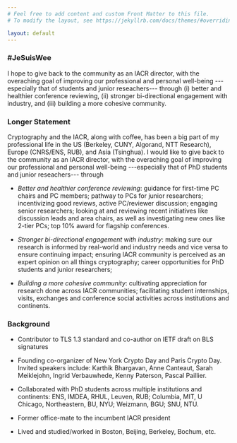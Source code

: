 ```yaml
---
# Feel free to add content and custom Front Matter to this file.
# To modify the layout, see https://jekyllrb.com/docs/themes/#overriding-theme-defaults

layout: default
---
```


### #JeSuisWee

I hope to give back to the community as an IACR director, with the
overaching goal of improving our professional and personal well-being
---especially that of students and junior reseachers--- through
(i) better and healthier conference reviewing, (ii) stronger
bi-directional engagement with industry, and (iii) building a more
cohesive community.

### Longer Statement

Cryptography and the IACR, along with coffee, has been a big part of
my professional life in the US (Berkeley, CUNY, Algorand, NTT
Research), Europe (CNRS/ENS, RUB), and Asia (Tsinghua). I would like to
give back to the community as an IACR director, with the overaching
goal of improving our professional and personal well-being ---especially that
of PhD students and junior reseachers--- through

* *Better and healthier conference reviewing*:
guidance for first-time PC chairs and PC members; pathway to PCs for junior researchers; incentivizing good reviews, active PC/reviewer discussion; engaging senior researchers; looking at and reviewing recent initiatives like discussion leads and area chairs, as well as investigating new ones like 2-tier PCs; top 10% award for flagship conferences.

* *Stronger
bi-directional engagement with industry*:
making sure our research is informed by real-world and industry needs and vice versa to ensure continuing impact; ensuring IACR community is perceived as an expert opinion on all things cryptography;
career opportunities for PhD students and junior researchers;

* *Building a more
cohesive community*: 
cultivating appreciation for research done across IACR communities; facilitating student internships, visits, exchanges and conference social activities across institutions and continents.

### Background

* Contributor to TLS 1.3 standard and co-author on IETF draft on BLS signatures

* Founding co-organizer of New York Crypto Day and Paris Crypto Day. Invited speakers include: Karthik Bhargavan, Anne Canteaut, Sarah Meiklejohn, Ingrid Verbauwhede, Kenny Paterson, Pascal Paillier.

* Collaborated with PhD students across multiple institutions and continents: ENS, IMDEA, RHUL, Leuven, RUB; Columbia, MIT, U Chicago, Northeastern, BU, NYU; Weizmann, BGU; SNU, NTU.

* Former office-mate to the incumbent IACR president

* Lived and studied/worked in Boston, Beijing, Berkeley, Bochum, etc.
